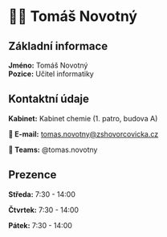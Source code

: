 # 👨‍🏫 Tomáš Novotný

## Základní informace

**Jméno:** Tomáš Novotný  
**Pozice:** Učitel informatiky  

## Kontaktní údaje

**Kabinet:** Kabinet chemie (1. patro, budova A)

**📧 E-mail:** [tomas.novotny@zshovorcovicka.cz](mailto:tomas.novotny@zshovorcovicka.cz)

**📱 Teams:** @tomas.novotny  

## Prezence

**Středa:** 7:30 - 14:00

**Čtvrtek:** 7:30 - 14:00

**Pátek:** 7:30 - 14:00

